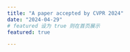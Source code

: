 ```yaml
---
title: "A paper accepted by CVPR 2024"
date: "2024-04-29"
# featured 设为 true 则在首页展示
featured: true

---
```

